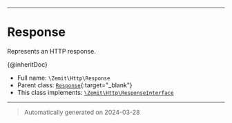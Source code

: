 ***

# Response

Represents an HTTP response.

{@inheritDoc}

* Full name: `\Zemit\Http\Response`
* Parent class: [`Response`](https://docs.phalcon.io/latest/api/){:target="_blank"}
* This class implements:
[`\Zemit\Http\ResponseInterface`](./ResponseInterface.md)






***
> Automatically generated on 2024-03-28

